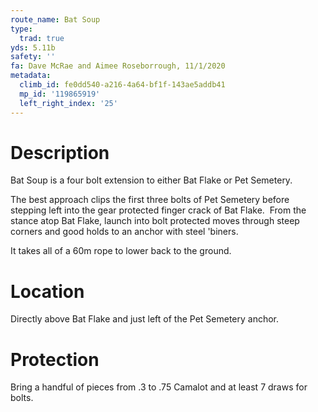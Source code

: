 ```yaml
---
route_name: Bat Soup
type:
  trad: true
yds: 5.11b
safety: ''
fa: Dave McRae and Aimee Roseborrough, 11/1/2020
metadata:
  climb_id: fe0dd540-a216-4a64-bf1f-143ae5addb41
  mp_id: '119865919'
  left_right_index: '25'
---
```

# Description
Bat Soup is a four bolt extension to either Bat Flake or Pet Semetery.

The best approach clips the first three bolts of Pet Semetery before stepping left into the gear protected finger crack of Bat Flake.  From the stance atop Bat Flake, launch into bolt protected moves through steep corners and good holds to an anchor with steel 'biners.

It takes all of a 60m rope to lower back to the ground.

# Location
Directly above Bat Flake and just left of the Pet Semetery anchor.

# Protection
Bring a handful of pieces from .3 to .75 Camalot and at least 7 draws for bolts.
